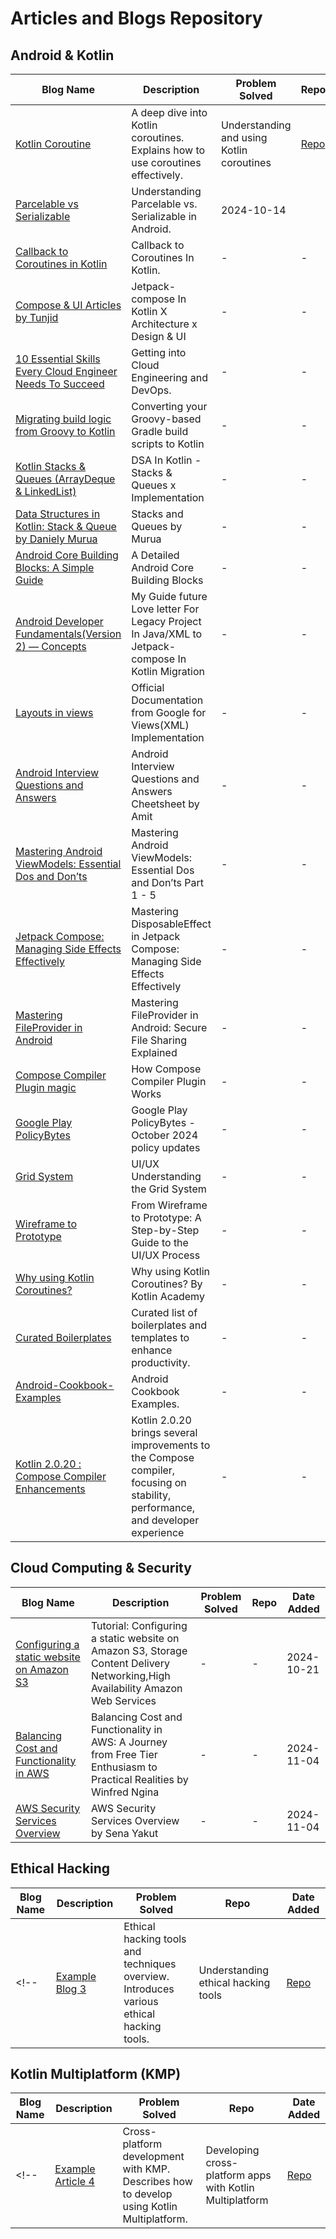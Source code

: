 # Articles and Blogs Repository


## Android & Kotlin

| Blog Name       | Description                            | Problem Solved                     | Repo                          | Date Added   |
|-----------------|----------------------------------------|------------------------------------|------------------------------|--------------|
| [Kotlin Coroutine](https://gorkemkara.net/kotlin-coroutines-asynchronous-programming-in-android/)  | A deep dive into Kotlin coroutines.<br>Explains how to use coroutines effectively. | Understanding and using Kotlin coroutines | [Repo](https://github.com/example/repo1) | 2024-09-30   |
| [Parcelable vs Serializable](https://theadityatiwari.medium.com/understanding-parcelable-vs-serializable-in-android-427c9b9bdce5)  | Understanding Parcelable vs. Serializable in Android. | 2024-10-14   |
| [Callback to Coroutines in Kotlin](https://outcomeschool.com/blog/callback-to-coroutines-in-kotlin)  | Callback to Coroutines  In Kotlin. | -    | - | 2024-10-17| 
| [Compose & UI Articles by Tunjid](https://www.tunjid.com/articles)  | Jetpack-compose In Kotlin X Architecture x Design & UI |  -  | -  | 2024-10-19 |
| [10 Essential Skills Every Cloud Engineer Needs To Succeed](https://www.linkedin.com/pulse/10-essential-skills-every-cloud-engineer-needs-succeed-greg-powell-nlsfc?utm_source=share&utm_medium=member_android&utm_campaign=share_via)  | Getting into Cloud Engineering and DevOps. | -    | - | 2024-10-19| 
| [Migrating build logic from Groovy to Kotlin](https://shorturl.at/gREhT)  | Converting your Groovy-based Gradle build scripts to Kotlin |  -  | -  | 2024-10-21 |
| [Kotlin Stacks & Queues (ArrayDeque & LinkedList)](https://tinyurl.com/Kotlin-Stacks-and-QueuesDSA)  | DSA In Kotlin - Stacks & Queues x Implementation|  -  | -  | 2024-10-22 |
| [Data Structures in Kotlin: Stack & Queue by Daniely Murua](https://tinyurl.com/DSA-Kotlin)  | Stacks and Queues by Murua |  -  | -  | 2024-10-22 |
| [Android Core Building Blocks: A Simple Guide](https://tinyurl.com/android-building-blocks)| A Detailed Android Core Building Blocks|  -  | -  | 2024-10-23 |
| [Android Developer Fundamentals(Version 2) — Concepts](https://tinyurl.com/android-xml-reference)  | My Guide future Love letter For Legacy Project In Java/XML to Jetpack-compose In Kotlin Migration|  -  | -  | 2024-10-23 |
| [Layouts in views](https://www.tunjid.com/articles)  | Official Documentation from Google for Views(XML) Implementation |  -  | -  | 2024-10-23 |
| [Android Interview Questions and Answers](https://tinyurl.com/android-interview-cheatsheet)| Android Interview Questions and Answers Cheetsheet by Amit |  -  | -  | 2024-10-23 |
| [Mastering Android ViewModels: Essential Dos and Don’ts](https://shorturl.at/2GPmF)| Mastering Android ViewModels: Essential Dos and Don’ts Part 1 - 5 |  -  | - | 2024-10-31 |
| [Jetpack Compose: Managing Side Effects Effectively](https://tinyurl.com/Mastering-DisposableEffect) | Mastering DisposableEffect in Jetpack Compose: Managing Side Effects Effectively|  -  | -  | 2024-11-02 |
| [Mastering FileProvider in Android](https://tinyurl.com/fileProvider-in-Android)  | Mastering FileProvider in Android: Secure File Sharing Explained |  -  | -  | 2024-11-03 |
| [Compose Compiler Plugin magic](https://tinyurl.com/Compose-Compiler)  | How Compose Compiler Plugin Works |  -  | -  | 2024-11-04 |
| [Google Play PolicyBytes](https://tinyurl.com/Updates-GooglePlay)  | Google Play PolicyBytes - October 2024 policy updates|  -  | -  | 2024-11-04 |
| [Grid System](https://tinyurl.com/grid-systemy)  | UI/UX Understanding the Grid System|  -  | -  | 2024-11-12 |
| [Wireframe to Prototype](https://tinyurl.com/Wireframe-to-Prototype)| From Wireframe to Prototype: A Step-by-Step Guide to the UI/UX Process|  -  | -  |2024-11-12 |
| [Why using Kotlin Coroutines?](https://kt.academy/article/cc-why)  | Why using Kotlin Coroutines? By Kotlin Academy |  -  | -  | 2024-10-19 |
| [Curated Boilerplates ](https://tinyurl.com/custom-templates)|Curated list of boilerplates and templates to enhance productivity. |  -  | -  | 2024-11-14 |
| [Android-Cookbook-Examples](https://tinyurl.com/Android-Cookbook-Examples)|Android Cookbook Examples. |  -  | -  | 2024-11-14 |
| [Kotlin 2.0.20 : Compose Compiler Enhancements](https://tinyurl.com/Compose-Compiler-Enhancements)|Kotlin 2.0.20 brings several improvements to the Compose compiler, focusing on stability, performance, and developer experience|  -  | -  | 2024-11-21 |










## Cloud Computing & Security

| Blog Name       | Description                            | Problem Solved                     | Repo                          | Date Added   |
|-----------------|----------------------------------------|------------------------------------|------------------------------|--------------|
| [Configuring a static website on Amazon S3](https://shorturl.at/37bTj)  | Tutorial: Configuring a static website on Amazon S3, Storage Content Delivery Networking,High Availability Amazon Web Services |  -  | -  | 2024-10-21 |
| [Balancing Cost and Functionality in AWS](https://tinyurl.com/Cost-In-AWS)  | Balancing Cost and Functionality in AWS: A Journey from Free Tier Enthusiasm to Practical Realities by Winfred Ngina|  -  | -  | 2024-11-04 |
| [AWS Security Services Overview](https://tinyurl.com/aws-security-2024)  | AWS Security Services Overview by Sena Yakut|  -  | -  | 2024-11-04 |




## Ethical Hacking

| Blog Name       | Description                            | Problem Solved                     | Repo                          | Date Added   |
|-----------------|----------------------------------------|------------------------------------|------------------------------|--------------|
<!-- | [Example Blog 3](https://example.com/blog3)  | Ethical hacking tools and techniques overview.<br>Introduces various ethical hacking tools. | Understanding ethical hacking tools | [Repo](https://github.com/example/repo3) | 2024-09-30   | -->

## Kotlin Multiplatform (KMP)

| Blog Name       | Description                            | Problem Solved                     | Repo                          | Date Added   |
|-----------------|----------------------------------------|------------------------------------|------------------------------|--------------|
<!-- | [Example Article 4](https://example.com/article4) | Cross-platform development with KMP.<br>Describes how to develop using Kotlin Multiplatform. | Developing cross-platform apps with Kotlin Multiplatform | [Repo](https://github.com/example/repo4) | 2024-09-30   | -->

